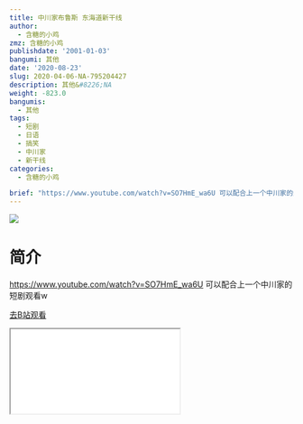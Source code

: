 ```yaml
---
title: 中川家布鲁斯 东海道新干线
author:
  - 含糖的小鸡
zmz: 含糖的小鸡
publishdate: '2001-01-03'
bangumi: 其他
date: '2020-08-23'
slug: 2020-04-06-NA-795204427
description: 其他&#8226;NA
weight: -823.0
bangumis:
  - 其他
tags:
  - 短剧
  - 日语
  - 搞笑
  - 中川家
  - 新干线
categories:
  - 含糖的小鸡

brief: "https://www.youtube.com/watch?v=SO7HmE_wa6U 可以配合上一个中川家的短剧观看w"
---
```

![](https://raw.githubusercontent.com/tcgriffith/owaraisite/master/static/tmpimg/f19841be58c651436f80bc2e98dca900c954963e.jpg.480.jpg)
# 简介  
https://www.youtube.com/watch?v=SO7HmE_wa6U
可以配合上一个中川家的短剧观看w  

[去B站观看](https://www.bilibili.com/video/av795204427/)
<div class ="resp-container"><iframe class="testiframe" src="//player.bilibili.com/player.html?aid=795204427"", scrolling="no", allowfullscreen="true" > </iframe></div> 
